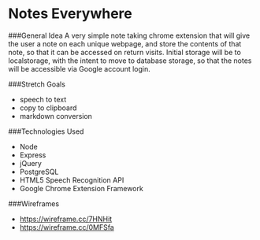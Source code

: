 # Notes Everywhere

###General Idea 
A very simple note taking chrome extension that will give the user a note on each unique webpage, and store the contents of that note, so that it can be accessed on return visits. Initial storage will be to localstorage, with the intent to move to database storage, so that the notes will be accessible via Google account login.

###Stretch Goals
- speech to text
- copy to clipboard
- markdown conversion

###Technologies Used
- Node
- Express
- jQuery
- PostgreSQL
- HTML5 Speech Recognition API
- Google Chrome Extension Framework

###Wireframes
- https://wireframe.cc/7HNHit
- https://wireframe.cc/0MFSfa
